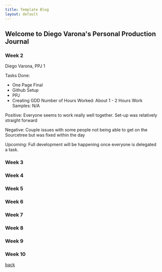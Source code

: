```yaml
---
title: Template Blog
layout: default
---
```


## Welcome to Diego Varona's Personal Production Journal

### Week 2

Diego Varona, PPJ 1

Tasks Done:
* One Page Final
* Github Setup
* PPJ
* Creating GDD
Number of Hours Worked:
About 1 - 2 Hours
Work Samples:
N/A


Positive: Everyone seems to work really well together. Set-up was relatively straight forward


Negative: Couple issues with some people not being able to get on the Sourcetree but was fixed within the day


Upcoming: Full development will be happening once everyone is delegated a task.
### Week 3

### Week 4

### Week 5

### Week 6

### Week 7

### Week 8

### Week 9

### Week 10

[back](Blogs.html)
